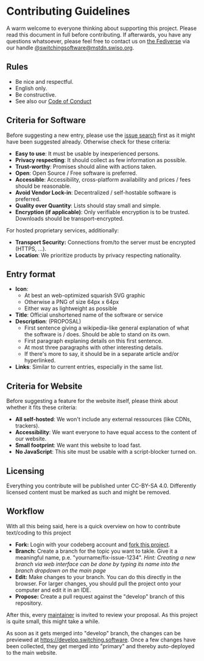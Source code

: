 # Contributing Guidelines

A warm welcome to everyone thinking about supporting this project. Please read this document in full before contributing. If afterwards, you have any questions whatsoever, please feel free to contact us on [the Fediverse][fediverse] via our handle [@switchingsoftware@mstdn.swiso.org][swiso-masto].

## Rules

- Be nice and respectful.
- English only.
- Be constructive.
- See also our [Code of Conduct](https://codeberg.org/swiso-en/website/src/branch/primary/CODE_OF_CONDUCT.md)

## Criteria for Software

Before suggesting a new entry, please use the [issue search][issues] first as it might have been suggested already. Otherwise check for these criteria:

- **Easy to use**: It must be usable by inexperienced persons.
- **Privacy respecting**: It should collect as few information as possible.
- **Trust-worthy**: Promises should aline with actions taken.
- **Open**:  Open Source / Free software is preferred.
- **Accessible**: Accessibility, cross-platform availability and prices / fees should be reasonable.
- **Avoid Vendor Lock-in**: Decentralized / self-hostable software is preferred.
- **Quality over Quantity**: Lists should stay small and simple.
- **Encryption (if applicable)**: Only verifiable encryption is to be trusted. Downloads should be transport-encrypted.

For hosted proprietary services, additionally:
- **Transport Security:** Connections from/to the server must be encrypted (HTTPS, ...).
- **Location**: We prioritize products by privacy respecting nationality.

## Entry format
- **Icon**:
    - At best an web-optimized squarish SVG graphic
    - Otherwise a PNG of size 64px x 64px
    - Either way as lightweight as possible
- **Title**: Official unshortened name of the software or service
- **Description**: (PROPOSAL)
    - First sentence giving a wikipedia-like general explanation of what the software is / does. Should be able to stand on its own.
    - First paragraph explaning details on this first sentence.
    - At most three paragraphs with other interesting details.
    - If there's more to say, it should be in a separate article and/or hyperlinked.
- **Links**: Similar to current entries, especially in the same list.

## Criteria for Website

Before suggesting a feature for the website itself, please think about whether it fits these criteria:

- **All self-hosted**: We won't include any external ressources (like CDNs, trackers).
- **Accessibility**: We want everyone to have equal access to the content of our website.
- **Small footprint**: We want this website to load fast.
- **No JavaScript**: This site must be usable with a script-blocker turned on.

## Licensing

Everything you contribute will be published unter CC-BY-SA 4.0. Differently licensed content must be marked as such and might be removed.

## Workflow

With all this being said, here is a quick overview on how to contribute text/coding to this project

- **Fork:** Login with your codeberg account and [fork this project][fork].
- **Branch:** Create a branch for the topic you want to takle. Give it a meaningful name, p.e. "yourname/fix-issue-1234".
_Hint: Creating a new branch via web interface can be done by typing its name into the branch dropdown on the main page_
- **Edit:** Make changes to your branch. You can do this directly in the browser. For larger changes, you should pull the project onto your computer and edit it in an IDE.
- **Propose:** Create a pull request against the "develop" branch of this repository.

After this, every [maintainer](https://codeberg.org/org/swiso-en/teams/maintainers) is invited to review your proposal. As this project is quite small, this might take a while.

As soon as it gets merged into "develop" branch, the changes can be previewed at https://develop.switching.software. Once a few changes have been collected, they get merged into "primary" and thereby auto-deployed to the main website.

[fediverse]: https://switching.software/articles/federated-sites/
[swiso-masto]: https://mstdn.swiso.org/@switchingsoftware
[issues]: https://codeberg.org/swiso-en/website/issues
[fork]: https://codeberg.org/repo/fork/1574
[maintainer]: https://codeberg.org/org/swiso-en/teams/maintainers
